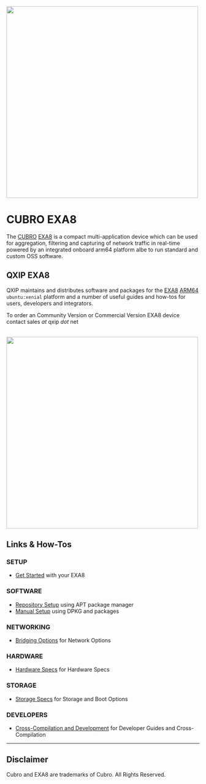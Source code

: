 <img src="http://cubro.org/images/EXA8_Banner.jpg" width=500>


# CUBRO EXA8
The [CUBRO](http://www.cubro.com/) [EXA8](http://cubro.org) is a compact multi-application device which can be used for aggregation, filtering and capturing of network traffic in real-time powered by an integrated onboard arm64 platform albe to run standard and custom OSS software. 

## QXIP EXA8
QXIP maintains and distributes software and packages for the [EXA8](http://cubro.org) [ARM64](https://github.com/lmangani/EXA8/blob/master/hardware.md) `ubuntu:xenial` platform and a number of useful guides and how-tos for users, developers and integrators.

To order an Community Version or Commercial Version EXA8 device contact sales *at* qxip *dot* net

<br/>

<img src="https://user-images.githubusercontent.com/1423657/54088970-e5ef4f80-4363-11e9-929f-d26cbc484fb8.png" width=500>

## Links & How-Tos
### SETUP
* [Get Started](https://github.com/lmangani/EXA8/blob/master/setup.md) with your EXA8

### SOFTWARE
* [Repository Setup](https://github.com/lmangani/EXA8/blob/master/software.md) using APT package manager
* [Manual Setup](https://github.com/QXIP/EXA8/tree/master/packages) using DPKG and packages

### NETWORKING
* [Bridging Options](https://github.com/lmangani/EXA8/blob/master/bridging.md) for Network Options

### HARDWARE
* [Hardware Specs](https://github.com/lmangani/EXA8/blob/master/hardware.md) for Hardware Specs

### STORAGE
* [Storage Specs](https://github.com/lmangani/EXA8/blob/master/storage.md) for Storage and Boot Options

### DEVELOPERS
* [Cross-Compilation and Development](https://github.com/lmangani/EXA8/blob/master/crosscompile.md) for Developer Guides and Cross-Compilation

------

## Disclaimer
Cubro and EXA8 are trademarks of Cubro. All Rights Reserved.
